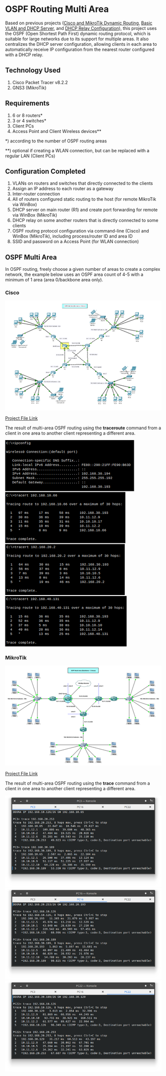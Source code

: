 # OSPF Routing Multi Area
Based on previous projects ([Cisco and MikroTik Dynamic Routing](https://github.com/eightball270/Cisco-and-MikroTik-Dynamic-Routing/tree/main?tab=readme-ov-file#cisco-and-mikrotik-dynamic-routing), [Basic VLAN and DHCP Server](https://github.com/eightball270/Basic-VLAN-and-DHCP-Server/tree/main#basic-vlan-and-dhcp-server), and [DHCP Relay Configuration](https://github.com/eightball270/DHCP-Relay-Configuration#dhcp-relay-configuration)), this project uses the OSPF (Open Shortest Path First) dynamic routing protocol, which is suitable for large networks due to its support for multiple areas. It also centralizes the DHCP server configuration, allowing clients in each area to automatically receive IP configuration from the nearest router configured with a DHCP relay.

## Technology Used
1. Cisco Packet Tracer v8.2.2
2. GNS3 (MikroTik)

## Requirements
1. 6 or 8 routers*
2. 3 or 4 switches*
3. Client PCs
4. Access Point and Client Wireless devices**

*) according to the number of OSPF routing areas

**) optional if creating a WLAN connection, but can be replaced with a regular LAN (Client PCs)

## Configuration Completed
1. VLANs on routers and switches that directly connected to the clients
2. Assign an IP address to each router as a gateway
3. Inter-router connection
4. All of routers configured static routing to the host (for remote MikroTik via WinBox)
5. DHCP server on main router (R1) and create port forwarding for remote via WinBox (MikroTik)
6. DHCP relay on some another routers that is directly connected to some clients
7. OSPF routing protocol configuration via command-line (Cisco) and WinBox (MikroTik), including process/router ID and area ID
8. SSID and password on a Access Point (for WLAN connection)

## OSPF Multi Area
In OSPF routing, freely choose a given number of areas to create a complex network, the example below uses an OSPF area count of 4-5 with a minimum of 1 area (area 0/backbone area only).

### Cisco

![OSPF Multi Area.png](https://github.com/eightball270/OSPF-Routing-Multi-Area/blob/main/OSPF%20Multi%20Area.png)

[Project File Link](https://github.com/eightball270/OSPF-Routing-Multi-Area/blob/main/OSPF%20Multi%20Area.pkt)

The result of multi-area OSPF routing using the **traceroute** command from a client in one area to another client representing a different area.

![OSPF Multi Area (1).png](https://github.com/eightball270/OSPF-Routing-Multi-Area/blob/main/OSPF%20Multi%20Area%20(1).png) ![OSPF Multi Area (2).png](https://github.com/eightball270/OSPF-Routing-Multi-Area/blob/main/OSPF%20Multi%20Area%20(2).png) ![OSPF Multi Area (3).png](https://github.com/eightball270/OSPF-Routing-Multi-Area/blob/main/OSPF%20Multi%20Area%20(3).png) ![OSPF Multi Area (4).png](https://github.com/eightball270/OSPF-Routing-Multi-Area/blob/main/OSPF%20Multi%20Area%20(4).png)

### MikroTik

![OSPF Multi Area (MikroTik).png](https://github.com/eightball270/OSPF-Routing-Multi-Area/blob/main/OSPF%20Multi%20Area%20(MikroTik).png)

[Project File Link](https://github.com/eightball270/OSPF-Routing-Multi-Area/blob/main/OSPF%20Multi%20Area%20(MikroTik).gns3project.7z)

The result of multi-area OSPF routing using the **trace** command from a client in one area to another client representing a different area.

![OSPF Multi Area (MikroTik) (1).png](https://github.com/eightball270/OSPF-Routing-Multi-Area/blob/main/OSPF%20Multi%20Area%20(MikroTik)%20(1).png) ![OSPF Multi Area (MikroTik) (2).png](https://github.com/eightball270/OSPF-Routing-Multi-Area/blob/main/OSPF%20Multi%20Area%20(MikroTik)%20(2).png) ![OSPF Multi Area (MikroTik) (3).png](https://github.com/eightball270/OSPF-Routing-Multi-Area/blob/main/OSPF%20Multi%20Area%20(MikroTik)%20(3).png)
